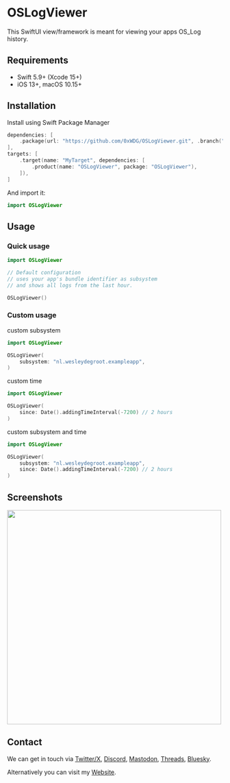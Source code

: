 # OSLogViewer

This SwiftUI view/framework is meant for viewing your apps OS_Log history.

## Requirements

- Swift 5.9+ (Xcode 15+)
- iOS 13+, macOS 10.15+

## Installation

Install using Swift Package Manager

```swift
dependencies: [
    .package(url: "https://github.com/0xWDG/OSLogViewer.git", .branch("main")),
],
targets: [
    .target(name: "MyTarget", dependencies: [
        .product(name: "OSLogViewer", package: "OSLogViewer"),
    ]),
]
```

And import it:

```swift
import OSLogViewer
```

## Usage

### Quick usage

```swift
import OSLogViewer

// Default configuration
// uses your app's bundle identifier as subsystem
// and shows all logs from the last hour.

OSLogViewer()
```

### Custom usage

custom subsystem

```swift
import OSLogViewer

OSLogViewer(
    subsystem: "nl.wesleydegroot.exampleapp",
)
```

custom time

```swift
import OSLogViewer

OSLogViewer(
    since: Date().addingTimeInterval(-7200) // 2 hours
)
```

custom subsystem and time

```swift
import OSLogViewer

OSLogViewer(
    subsystem: "nl.wesleydegroot.exampleapp",
    since: Date().addingTimeInterval(-7200) // 2 hours
)
```

## Screenshots

<img src='https://github.com/0xWDG/OSLogViewer/assets/1290461/19acba9f-d369-4c1e-bda5-643c7b87a017' height='500'>

## Contact

We can get in touch via [Twitter/X](https://twitter.com/0xWDG), [Discord](https://discordapp.com/users/918438083861573692), [Mastodon](https://iosdev.space/@0xWDG), [Threads](https://threads.net/@0xwdg), [Bluesky](https://bsky.app/profile/0xwdg.bsky.social).

Alternatively you can visit my [Website](https://wesleydegroot.nl).

